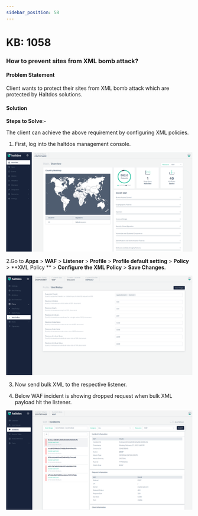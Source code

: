 ```yaml
---
sidebar_position: 58
---
```


# KB: 1058

### **How to prevent sites from XML bomb attack?**

#### **Problem Statement**

Client wants to protect their sites from XML bomb attack which are protected by Haltdos solutions.

#### **Solution**

**Steps to Solve**:-

The client can achieve the above requirement by configuring XML policies.

1. First, log into the haltdos management console.

![kb-1058](/img/waf/kb/v2/overview_kb_1058_1.png)

2.Go to **Apps** > **WAF** > **Listener** > **Profile** > **Profile default setting** > **Policy** > **XML Policy ** > **Configure the XML Policy** > **Save Changes**.

![kb-1058](/img/waf/kb/v2/xml_policy_kb_1058_2.png)

3. Now send bulk XML to the respective listener.

4. Below WAF incident is showing dropped request when bulk XML payload hit the listener.

![kb-1058](/img/waf/kb/v2/incident_kb_1058_3.png)









